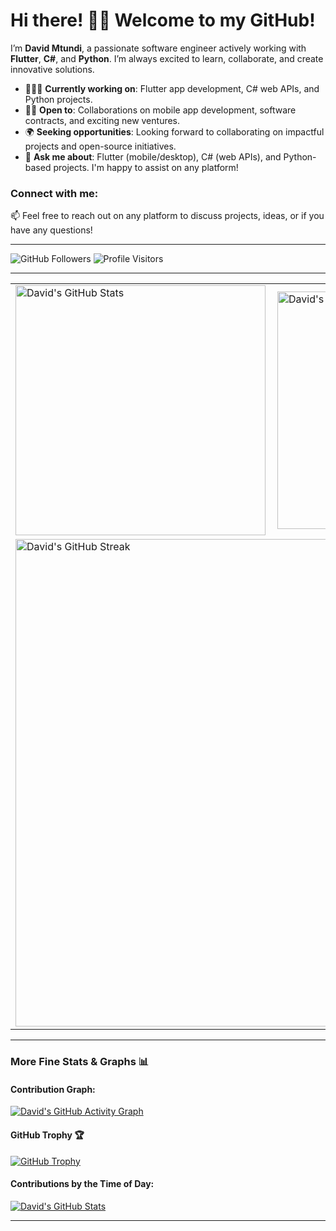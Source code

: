 # Hi there! 👋🏾 Welcome to my GitHub!

I’m **David Mtundi**, a passionate software engineer actively working with **Flutter**, **C#**, and **Python**. I’m always excited to learn, collaborate, and create innovative solutions.

- 👨🏾‍💻 **Currently working on**: Flutter app development, C# web APIs, and Python projects.
- 🤝🏾 **Open to**: Collaborations on mobile app development, software contracts, and exciting new ventures.
- 🌍 **Seeking opportunities**: Looking forward to collaborating on impactful projects and open-source initiatives.
- 💬 **Ask me about**: Flutter (mobile/desktop), C# (web APIs), and Python-based projects. I'm happy to assist on any platform!

### Connect with me:

📫 Feel free to reach out on any platform to discuss projects, ideas, or if you have any questions!

---

![GitHub Followers](https://img.shields.io/github/followers/DavidMtundi?style=plastic)
![Profile Visitors](https://visitor-badge.glitch.me/badge?page_id=DavidMtundi.page)

---

<center>
<table>
  <tr>
    <td><img width="400px" align="left" src="https://github-readme-stats.vercel.app/api?username=DavidMtundi&count_private=true&show_icons=true&theme=dark&layout=compact" alt="David's GitHub Stats" /></td>
    <td><img width="380px" align="left" src="https://github-readme-stats.vercel.app/api/top-langs/?username=davidmtundi&hide=html&layout=compact&theme=dark" alt="David's Top Languages" /></td>
  </tr>  
  <tr>
    <td colspan="2"><img width="780px" align="center" src="https://github-readme-streak-stats.herokuapp.com?user=DavidMtundi&theme=highcontrast" alt="David's GitHub Streak" /></td>  
  </tr>
</table>
</center>

---

### More Fine Stats & Graphs 📊

#### Contribution Graph:

[![David's GitHub Activity Graph](https://github-readme-activity-graph.vercel.app/graph?username=DavidMtundi&theme=react-dark)](https://github.com/DavidMtundi)

#### GitHub Trophy 🏆

[![GitHub Trophy](https://github-profile-trophy.vercel.app/?username=DavidMtundi&theme=onedark&no-bg=true)](https://github.com/ryo-ma/github-profile-trophy)

#### Contributions by the Time of Day:

[![David's GitHub Stats](https://github-profile-summary-cards.vercel.app/api/cards/productive-time?username=DavidMtundi&theme=solarized_dark)](https://github.com/DavidMtundi)

---
